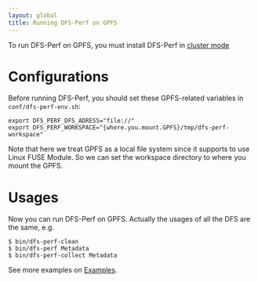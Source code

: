 ```yaml
---
layout: global
title: Running DFS-Perf on GPFS
---
```


To run DFS-Perf on GPFS, you must install DFS-Perf in [cluster mode](Running-DFS-Perf-on-a-Cluster.html)

# Configurations
Before running DFS-Perf, you should set these GPFS-related variables in `conf/dfs-perf-env.sh`:

    export DFS_PERF_DFS_ADRESS="file://"
    export DFS_PERF_WORKSPACE="{where.you.mount.GPFS}/tmp/dfs-perf-workspace"
    
Note that here we treat GPFS as a local file system since it supports to use Linux FUSE Module. So we can set the workspace directory to where you mount the GPFS.

# Usages
Now you can run DFS-Perf on GPFS. Actually the usages of all the DFS are the same, e.g.

    $ bin/dfs-perf-clean
    $ bin/dfs-perf Metadata
    $ bin/dfs-perf-collect Metadata
    
See more examples on [Examples](Examples.html).
